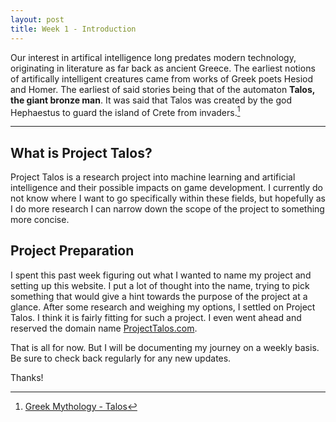 ```yaml
---
layout: post
title: Week 1 - Introduction
---
```


Our interest in artifical intelligence long predates modern technology, originating in literature as far back as ancient Greece. The earliest notions of artifically intelligent creatures came from works of Greek poets Hesiod and Homer. The earliest of said stories being that of the automaton **Talos, the giant bronze man**. It was said that Talos was created by the god Hephaestus to guard the island of Crete from invaders.[^fn-talos_footnote]

-----

## What is Project Talos?

Project Talos is a research project into machine learning and artificial intelligence and their possible impacts on game development. I currently do not know where I want to go specifically within these fields, but hopefully as I do more research I can narrow down the scope of the project to something more concise. 

## Project Preparation

I spent this past week figuring out what I wanted to name my project and setting up this website. I put a lot of thought into the name, trying to pick something that would give a hint towards the purpose of the project at a glance. After some research and weighing my options, I settled on Project Talos. I think it is fairly fitting for such a project. I even went ahead and reserved the domain name [ProjectTalos.com](projecttalos.com).

That is all for now. But I will be documenting my journey on a weekly basis. Be sure to check back regularly for any new updates.

Thanks!

[^fn-talos_footnote]: [Greek Mythology - Talos](https://www.greekmythology.com/Myths/Creatures/Talos/talos.html)
